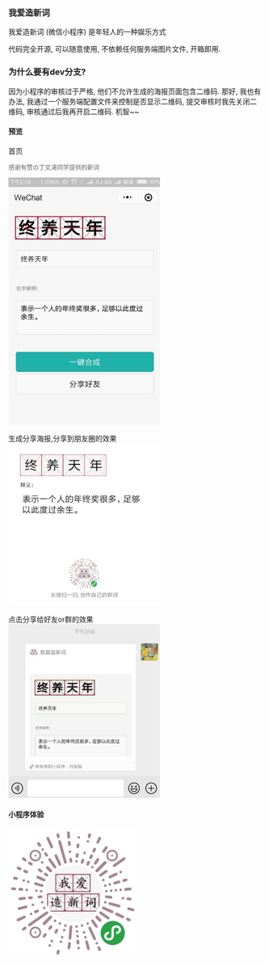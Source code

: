 ### 我爱造新词
我爱造新词 (微信小程序) 是年轻人的一种娱乐方式

代码完全开源, 可以随意使用, 不依赖任何服务端图片文件, 开箱即用.

### 为什么要有dev分支?
因为小程序的审核过于严格, 他们不允许生成的海报页面包含二维码. 那好, 我也有办法, 我通过一个服务端配置文件来控制是否显示二维码, 提交审核时我先关闭二维码, 审核通过后我再开启二维码. 机智~~

#### 预览
首页<br>
<p style='font-size:12px;color:#666;'>感谢有赞の丁文涛同学提供的新词</p>
<img width="300" src="https://github.com/AJLoveChina/zaoci/blob/master/screenshot/home.jpg" />

生成分享海报,分享到朋友圈的效果<br>
<img width="300" src="https://github.com/AJLoveChina/zaoci/blob/master/screenshot/result.png" />


点击分享给好友or群的效果<br>
<img width="300" src="https://github.com/AJLoveChina/zaoci/blob/master/screenshot/message.jpg" />


#### 小程序体验
![ScreenShot](https://github.com/AJLoveChina/zaoci/blob/master/images/zaoci-logo.jpg)
